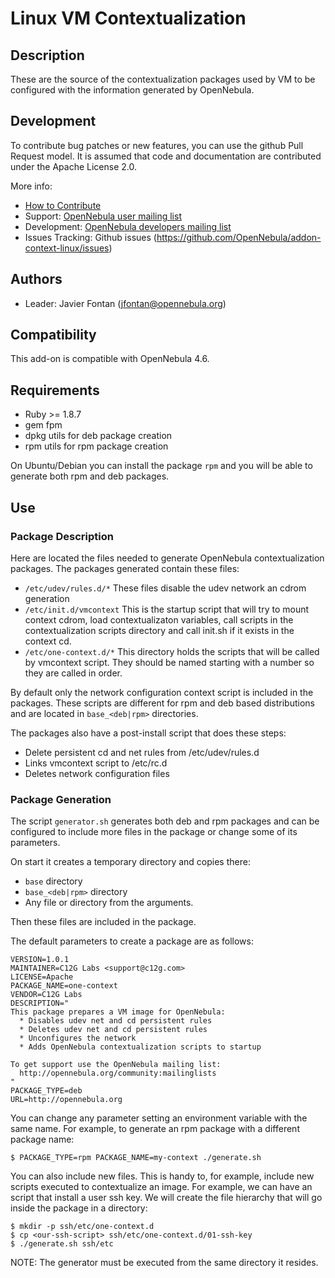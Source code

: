 # Linux VM Contextualization

## Description

These are the source of the contextualization packages used by VM to be configured with the information generated by OpenNebula.

## Development

To contribute bug patches or new features, you can use the github Pull Request model. It is assumed that code and documentation are contributed under the Apache License 2.0. 

More info:
* [How to Contribute](http://opennebula.org/addons/contribute/)
* Support: [OpenNebula user mailing list](http://opennebula.org/community:mailinglists)
* Development: [OpenNebula developers mailing list](http://opennebula.org/community:mailinglists)
* Issues Tracking: Github issues (https://github.com/OpenNebula/addon-context-linux/issues)

## Authors

* Leader: Javier Fontan (jfontan@opennebula.org)

## Compatibility

This add-on is compatible with OpenNebula 4.6.

## Requirements

  * Ruby >= 1.8.7
  * gem fpm
  * dpkg utils for deb package creation
  * rpm utils for rpm package creation

On Ubuntu/Debian you can install the package `rpm` and you will be able to generate both rpm and deb packages.

## Use

### Package Description

Here are located the files needed to generate OpenNebula contextualization packages. The packages generated contain these files:

* `/etc/udev/rules.d/*`     These files disable the udev network an cdrom
                            generation
* `/etc/init.d/vmcontext`   This is the startup script that will try to mount
                            context cdrom, load contextualizaton variables,
                            call scripts in the contextualization scripts
                            directory and call init.sh if it exists in the
                            context cd.
* `/etc/one-context.d/*`    This directory holds the scripts that will be
                            called by vmcontext script. They should be named
                            starting with a number so they are called in order.

By default only the network configuration context script is included in the
packages. These scripts are different for rpm and deb based distributions and
are located in `base_<deb|rpm>` directories.

The packages also have a post-install script that does these steps:

  * Delete persistent cd and net rules from /etc/udev/rules.d
  * Links vmcontext script to /etc/rc<runlevel>.d
  * Deletes network configuration files

### Package Generation

The script `generator.sh` generates both deb and rpm packages and can be configured to include more files in the package or change some of its parameters.

On start it creates a temporary directory and copies there:

  * `base` directory
  * `base_<deb|rpm>` directory
  * Any file or directory from the arguments.

Then these files are included in the package.

The default parameters to create a package are as follows:

    VERSION=1.0.1
    MAINTAINER=C12G Labs <support@c12g.com>
    LICENSE=Apache
    PACKAGE_NAME=one-context
    VENDOR=C12G Labs
    DESCRIPTION="
    This package prepares a VM image for OpenNebula:
      * Disables udev net and cd persistent rules
      * Deletes udev net and cd persistent rules
      * Unconfigures the network
      * Adds OpenNebula contextualization scripts to startup

    To get support use the OpenNebula mailing list:
      http://opennebula.org/community:mailinglists
    "
    PACKAGE_TYPE=deb
    URL=http://opennebula.org

You can change any parameter setting an environment variable with the same name. For example, to generate an rpm package with a different package name:

    $ PACKAGE_TYPE=rpm PACKAGE_NAME=my-context ./generate.sh

You can also include new files. This is handy to, for example, include new scripts executed to contextualize an image. For example, we can have an script that install a user ssh key. We will create the file hierarchy that will go inside the package in a directory:

    $ mkdir -p ssh/etc/one-context.d
    $ cp <our-ssh-script> ssh/etc/one-context.d/01-ssh-key
    $ ./generate.sh ssh/etc

NOTE: The generator must be executed from the same directory it resides.

